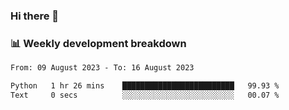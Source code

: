 ### Hi there 👋

### 📊 Weekly development breakdown
<!--START_SECTION:waka-->

```txt
From: 09 August 2023 - To: 16 August 2023

Python   1 hr 26 mins    █████████████████████████   99.93 %
Text     0 secs          ░░░░░░░░░░░░░░░░░░░░░░░░░   00.07 %
```

<!--END_SECTION:waka-->
